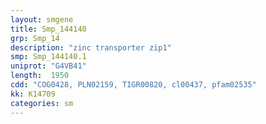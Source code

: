 ```yaml
---
layout: smgene
title: Smp_144140
grp: Smp_14
description: "zinc transporter zip1"
smp: Smp_144140.1
uniprot: "G4VB41"
length:  1950
cdd: "COG0428, PLN02159, TIGR00820, cl00437, pfam02535"
kk: K14709
categories: sm
---
```

